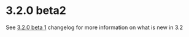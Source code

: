 # 3.2.0 beta2

See [3.2.0 beta 1](3.2.0-beta1) changelog for more information on what is new in 3.2
